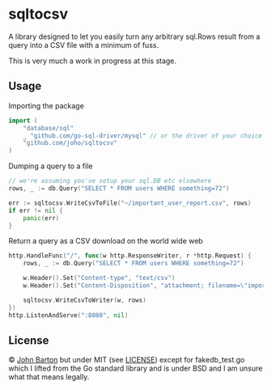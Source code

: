 # sqltocsv

A library designed to let you easily turn any arbitrary sql.Rows result from a query into a CSV file with a minimum of fuss.

This is very much a work in progress at this stage.

## Usage

Importing the package

```go
import (
    "database/sql"
    _ "github.com/go-sql-driver/mysql" // or the driver of your choice
    "github.com/joho/sqltocsv"
)
```

Dumping a query to a file

```go
// we're assuming you've setup your sql.DB etc elsewhere
rows, _ := db.Query("SELECT * FROM users WHERE something=72")

err := sqltocsv.WriteCsvToFile("~/important_user_report.csv", rows)
if err != nil {
    panic(err)
}
```

Return a query as a CSV download on the world wide web

```go
http.HandleFunc("/", func(w http.ResponseWriter, r *http.Request) {
    rows, _ := db.Query("SELECT * FROM users WHERE something=72")

    w.Header().Set("Content-type", "text/csv")
    w.Header().Set("Content-Disposition", "attachment; filename=\"important_user_repost.csv\"")

    sqltocsv.WriteCsvToWriter(w, rows)
})
http.ListenAndServe(":8080", nil)
```

## License

&copy; [John Barton](http://whoisjohnbarton.com/) but under MIT (see [LICENSE](LICENSE)) except for fakedb_test.go which I lifted from the Go standard library and is under BSD and I am unsure what that means legally.
